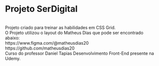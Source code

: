 <h1>Projeto SerDigital</h1><br>
Projeto criado para treinar as habilidades em CSS Grid.<br>
O Projeto utilizou o layout do Matheus Dias que pode ser encontrado abaixo:<br>
https://www.figma.com/@matheusdias20 https://github.com/matheusdias20 <br>
Curso do professor Daniel Tapias Desenvolvimento Front-End presente na Udemy. 

